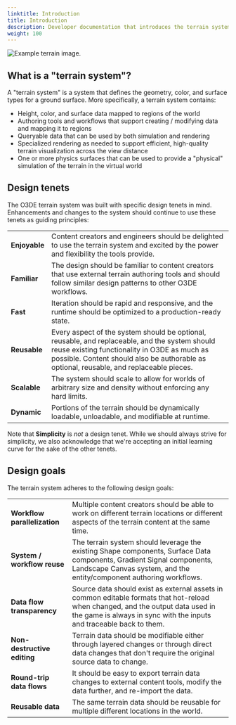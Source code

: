 ```yaml
---
linktitle: Introduction
title: Introduction
description: Developer documentation that introduces the terrain system.
weight: 100
---
```


![Example terrain image.](/images/user-guide/visualization/environments/terrain/terrain-example.png)

## What is a "terrain system"?

A "terrain system" is a system that defines the geometry, color, and surface types for a ground surface. More specifically, a terrain system contains:

* Height, color, and surface data mapped to regions of the world
* Authoring tools and workflows that support creating / modifying data and mapping it to regions
* Queryable data that can be used by both simulation and rendering
* Specialized rendering as needed to support efficient, high-quality terrain visualization across the view distance
* One or more physics surfaces that can be used to provide a "physical" simulation of the terrain in the virtual world

## Design tenets

The O3DE terrain system was built with specific design tenets in mind. Enhancements and changes to the system should continue to use these tenets as guiding principles:

| | |
| - | - |
| **Enjoyable** | Content creators and engineers should be delighted to use the terrain system and excited by the power and flexibility the tools provide.|
| **Familiar** | The design should be familiar to content creators that use external terrain authoring tools and should follow similar design patterns to other O3DE workflows.|
| **Fast** | Iteration should be rapid and responsive, and the runtime should be optimized to a production-ready state.|
| **Reusable** | Every aspect of the system should be optional, reusable, and replaceable, and the system should reuse existing functionality in O3DE as much as possible. Content should also be authorable as optional, reusable, and replaceable pieces.|
| **Scalable** | The system should scale to allow for worlds of arbitrary size and density without enforcing any hard limits.|
| **Dynamic** | Portions of the terrain should be dynamically loadable, unloadable, and modifiable at runtime.|

Note that **Simplicity** is _not_ a design tenet.  While we should always strive for simplicity, we also acknowledge that we're accepting an initial learning curve for the sake of the other tenets.

## Design goals

The terrain system adheres to the following design goals:

| | |
| - | - |
| **Workflow parallelization** | Multiple content creators should be able to work on different terrain locations or different aspects of the terrain content at the same time.|
| **System / workflow reuse** | The terrain system should leverage the existing Shape components, Surface Data components, Gradient Signal components, Landscape Canvas system, and the entity/component authoring workflows.|
| **Data flow transparency** | Source data should exist as external assets in common editable formats that hot-reload when changed, and the output data used in the game is always in sync with the inputs and traceable back to them.|
| **Non-destructive editing** | Terrain data should be modifiable either through layered changes or through direct data changes that don't require the original source data to change. |
| **Round-trip data flows** | It should be easy to export terrain data changes to external content tools, modify the data further, and re-import the data. |
| **Reusable data** | The same terrain data should be reusable for multiple different locations in the world. |
